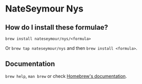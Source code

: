 # NateSeymour Nys

## How do I install these formulae?

`brew install nateseymour/nys/<formula>`

Or `brew tap nateseymour/nys` and then `brew install <formula>`.

## Documentation

`brew help`, `man brew` or check [Homebrew's documentation](https://docs.brew.sh).
